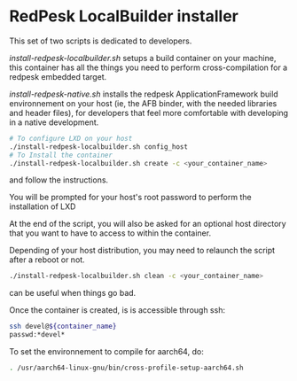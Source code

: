 # RedPesk LocalBuilder installer

This set of two scripts is dedicated to developers. 

*install-redpesk-localbuilder.sh* setups a build container on your machine,
this container has all the things you need to perform cross-compilation
for a redpesk embedded target.

*install-redpesk-native.sh* installs the redpesk ApplicationFramework build environnement
on your host (ie, the AFB binder, with the needed libraries and header files), 
for developers that feel more comfortable with developing in a native development.


```bash
# To configure LXD on your host
./install-redpesk-localbuilder.sh config_host
# To Install the container
./install-redpesk-localbuilder.sh create -c <your_container_name>
```

and follow the instructions.

You will be prompted for your host's root password to perform the installation of LXD

At the end of the script, you will also be asked for an optional host directory that
you want to have to access to within the container.

Depending of your host distribution, you may need to relaunch the script after a reboot or not.

```bash
./install-redpesk-localbuilder.sh clean -c <your_container_name>
```

can be useful when things go bad.

Once the container is created, is is accessible through ssh:

```bash
ssh devel@${container_name}
passwd:*devel*
```

To set the environnement to compile for aarch64, do:

```bash
. /usr/aarch64-linux-gnu/bin/cross-profile-setup-aarch64.sh
```
